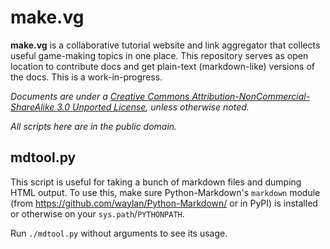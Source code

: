 make.vg
=======

**make.vg** is a collaborative tutorial website and link aggregator that collects useful game-making topics in one place.
This repository serves as open location to contribute docs and get plain-text (markdown-like) versions of the docs. This is a work-in-progress.

*Documents are under a [Creative Commons Attribution-NonCommercial-ShareAlike 3.0 Unported License](http://creativecommons.org/licenses/by-nc-sa/3.0/), unless otherwise noted.*

*All scripts here are in the public domain.*

mdtool.py
---------
This script is useful for taking a bunch of markdown files and dumping HTML output. To use this, make sure Python-Markdown's `markdown` module (from https://github.com/waylan/Python-Markdown/ or in PyPI) is installed or otherwise on your `sys.path`/`PYTHONPATH`.

Run `./mdtool.py` without arguments to see its usage.